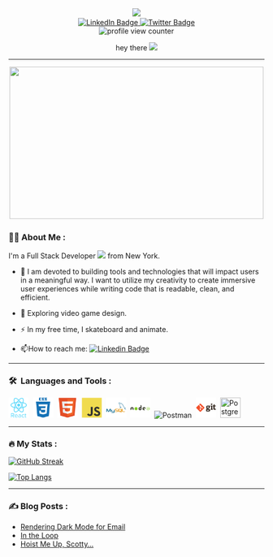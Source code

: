 
<!--
**LivCodes/LivCodes** is a ✨ _special_ ✨ repository because its `README.md` (this file) appears on your GitHub profile.

Here are some ideas to get you started:

- 🔭 I’m currently working on ...
- 🌱 I’m currently learning ...
- 👯 I’m looking to collaborate on ...
- 🤔 I’m looking for help with ...
- 💬 Ask me about ...
- 📫 How to reach me: ...
- 😄 Pronouns: ...
- ⚡ Fun fact: ...
-->

<div id="header" align="center"> 
  <img src="https://media.giphy.com/media/k6gqjXasubQPWtDBik/giphy.gif" width="150"/>
  <div id="badges">
  <a href="https://www.linkedin.com/in/olivia-reed-3b5934137/">
    <img src="https://img.shields.io/badge/LinkedIn-blue?style=for-the-badge&logo=linkedin&logoColor=white" alt="LinkedIn Badge"/>
  </a>
  <a href="https://twitter.com/LivCodes">
    <img src="https://img.shields.io/badge/Twitter-blue?style=for-the-badge&logo=twitter&logoColor=white" alt="Twitter Badge"/>
  </a>
</div>
<img src="https://komarev.com/ghpvc/?username=LivCodes&style=flat-square&color=blue" alt="profile view counter"/>
  <p>
  hey there
  <img src="https://media.giphy.com/media/hvRJCLFzcasrR4ia7z/giphy.gif" height="20px"/>
</p>
</div>


---

<div align="center">
  <img src="https://media.giphy.com/media/N8ux2BsYiWN5sIYbfB/giphy.gif" width="500" height="300"/>
</div>


### :woman_technologist: About Me : 
I'm a Full Stack Developer <img src="https://media.giphy.com/media/WUlplcMpOCEmTGBtBW/giphy.gif" width="30"> from New York.
- :telescope: I am devoted to building tools and technologies that will impact users in a meaningful way. I want to utilize my creativity to create immersive user experiences while writing code that is readable, clean, and efficient. 

- :seedling: Exploring video game design.

- :zap: In my free time, I skateboard and animate.

- :mailbox:How to reach me:    [![Linkedin Badge](https://img.shields.io/badge/LinkedIn-blue?style=flat&logo=linkedin&logoColor=white)]("https://www.linkedin.com/in/olivia-reed-3b5934137/")

---

### 🛠 &nbsp;Languages and Tools :

<p>
<img src="https://github.com/devicons/devicon/blob/master/icons/react/react-original-wordmark.svg" title="React" alt="React" width="40" height="40"/>&nbsp;
<img src="https://github.com/devicons/devicon/blob/master/icons/css3/css3-plain-wordmark.svg"  title="CSS3" alt="CSS" width="40" height="40"/>&nbsp;
<img src="https://github.com/devicons/devicon/blob/master/icons/html5/html5-original.svg" title="HTML5" alt="HTML" width="40" height="40"/>&nbsp;
<img src="https://github.com/devicons/devicon/blob/master/icons/javascript/javascript-original.svg" title="JavaScript" alt="JavaScript" width="40" height="40"/>&nbsp;
<img src="https://github.com/devicons/devicon/blob/master/icons/mysql/mysql-original-wordmark.svg" title="MySQL"  alt="MySQL" width="40" height="40"/>&nbsp;
<img src="https://github.com/devicons/devicon/blob/master/icons/nodejs/nodejs-original-wordmark.svg" title="NodeJS" alt="NodeJS" width="40" height="40"/>&nbsp;
<img src="https://www.vectorlogo.zone/logos/getpostman/getpostman-icon.svg" title="Postman"  alt="Postman" width="40" height="40"/>&nbsp;
<img src="https://github.com/devicons/devicon/blob/master/icons/git/git-original-wordmark.svg" title="Git" **alt="Git" width="40" height="40"/>&nbsp;
<img src="https://cdn.jsdelivr.net/gh/devicons/devicon/icons/postgresql/postgresql-plain-wordmark.svg" title="Postgres" **alt="Postgres" width="40" height="40"/>&nbsp;
</p>

---

### :fire: My Stats :

[![GitHub Streak](http://github-readme-streak-stats.herokuapp.com?user=LivCodes&theme=dark&date_format=M%20j%5B%2C%20Y%5D)](https://git.io/streak-stats)

[![Top Langs](https://github-readme-stats.vercel.app/api/top-langs/?username=LivCodes&layout=compact&theme=vision-friendly-dark)](https://github.com/anuraghazra/github-readme-stats)

---


### :writing_hand: Blog Posts :
<!-- BLOG-POST-LIST:START -->
- [Rendering Dark Mode for Email](https://livcodes.medium.com/rendering-dark-mode-for-email-d0f050f555a7?source=rss-5d8c19522274------2)
- [In the Loop](https://medium.com/the-marcy-lab-school/in-the-loop-335f921b689b?source=rss-5d8c19522274------2)
- [Hoist Me Up, Scotty…](https://medium.com/swlh/hoist-me-up-scotty-8a52e3d47041?source=rss-5d8c19522274------2)
<!-- BLOG-POST-LIST:END -->
